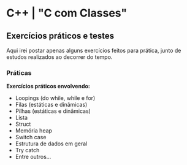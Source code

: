 # C++ | "C com Classes"

## Exercícios práticos e testes

Aqui irei postar apenas alguns exercícios feitos para prática, junto de estudos realizados ao decorrer do tempo.

### Práticas

**Exercícios práticos envolvendo:**

* Loopings (do while, while e for)
* Filas (estáticas e dinâmicas)
* Pilhas (estáticas e dinâmicas)
* Lista
* Struct
* Memória heap
* Switch case
* Estrutura de dados em geral
* Try catch
* Entre outros...